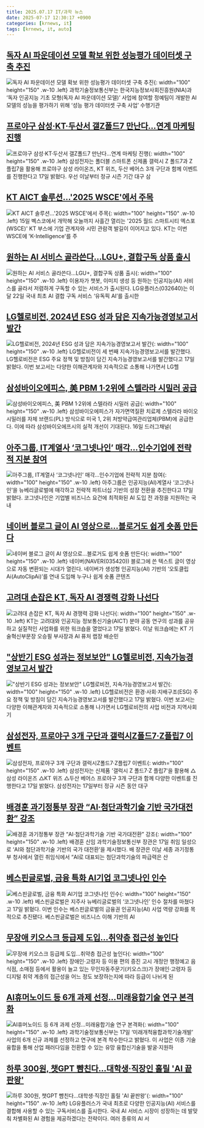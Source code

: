 ```yaml
---
title: 2025.07.17 IT/과학 뉴스
date: 2025-07-17 12:30:17 +0900
categories: [krnews, it]
tags: [krnews, it, auto]
---
```

## [독자 AI 파운데이션 모델 확보 위한 성능평가 데이터셋 구축 추진](https://n.news.naver.com/mnews/article/018/0006067760)

![독자 AI 파운데이션 모델 확보 위한 성능평가 데이터셋 구축 추진](https://mimgnews.pstatic.net/image/origin/018/2025/07/17/6067760.jpg?type=nf220_150){: width="100" height="150" .w-10 .left}
과학기술정보통신부는 한국지능정보사회진흥원(NIA)과 ‘독자 인공지능 기초 모형(독자 AI 파운데이션 모델)’ 사업에 참여할 정예팀이 개발한 AI 모델의 성능을 평가하기 위해 ‘성능 평가 데이터셋 구축 사업’ 수행기관

## [프로야구 삼성·KT·두산서 갤Z폴드7 만난다…연계 마케팅 진행](https://n.news.naver.com/mnews/article/277/0005623763)

![프로야구 삼성·KT·두산서 갤Z폴드7 만난다…연계 마케팅 진행](https://mimgnews.pstatic.net/image/origin/277/2025/07/17/5623763.jpg?type=nf220_150){: width="100" height="150" .w-10 .left}
삼성전자는 폴더블 스마트폰 신제품 갤럭시 Z 폴드7과 Z 플립7을 활용해 프로야구 삼성 라이온즈, KT 위즈, 두산 베어스 3개 구단과 함께 이벤트를 진행한다고 17일 밝혔다. 우선 이날부터 정규 시즌 기간 대구 삼

## [KT AICT 솔루션…'2025 WSCE'에서 주목](https://n.news.naver.com/mnews/article/030/0003332379)

![KT AICT 솔루션…'2025 WSCE'에서 주목](https://mimgnews.pstatic.net/image/origin/030/2025/07/17/3332379.jpg?type=nf220_150){: width="100" height="150" .w-10 .left}
15일 벡스코에서 개막해 오늘까지 사흘간 열리는 '2025 월드 스마트시티 엑스포(WSCE)' KT 부스에 기업 관계자와 시민 관람객 발길이 이어지고 있다. KT는 이번 WSCE에 'K-Intelligence'를 주

## [원하는 AI 서비스 골라쓴다…LGU+, 결합구독 상품 출시](https://n.news.naver.com/mnews/article/011/0004510135)

![원하는 AI 서비스 골라쓴다…LGU+, 결합구독 상품 출시](https://mimgnews.pstatic.net/image/origin/011/2025/07/17/4510135.jpg?type=nf220_150){: width="100" height="150" .w-10 .left}
이용자가 챗봇, 이미지 생성 등 원하는 인공지능(AI) 서비스를 골라서 저렴하게 구독할 수 있는 서비스가 출시된다. LG유플러스(032640)는 이달 22일 국내 최초 AI 결합 구독 서비스 ‘유독픽 AI’를 출시한

## [LG헬로비전, 2024년 ESG 성과 담은 지속가능경영보고서 발간](https://n.news.naver.com/mnews/article/119/0002980159)

![LG헬로비전, 2024년 ESG 성과 담은 지속가능경영보고서 발간](https://mimgnews.pstatic.net/image/origin/119/2025/07/17/2980159.jpg?type=nf220_150){: width="100" height="150" .w-10 .left}
LG헬로비전이 세 번째 지속가능경영보고서를 발간했다. LG헬로비전은 ESG 주요 정책 및 방침이 담긴 지속가능경영보고서를 발간했다고 17일 밝혔다. 이번 보고서는 다양한 이해관계자와 지속적으로 소통해 나가면서 LG헬

## [삼성바이오에피스, 美 PBM 1·2위에 스텔라라 시밀러 공급](https://n.news.naver.com/mnews/article/018/0006067303)

![삼성바이오에피스, 美 PBM 1·2위에 스텔라라 시밀러 공급](https://mimgnews.pstatic.net/image/origin/018/2025/07/16/6067303.jpg?type=nf220_150){: width="100" height="150" .w-10 .left}
삼성바이오에피스가 자가면역질환 치료제 스텔라라 바이오시밀러를 자체 브랜드(PL) 방식으로 미국 1, 2위 처방약급여관리업체(PBM)에 공급한다. 이에 따라 삼성바이오에프시의 실적 개선이 기대된다. 16일 드러그채널(

## [아주그룹, IT계열사 ‘코그넷나인’ 매각…인수기업에 전략적 지분 참여](https://n.news.naver.com/mnews/article/018/0006067569)

![아주그룹, IT계열사 ‘코그넷나인’ 매각…인수기업에 전략적 지분 참여](https://mimgnews.pstatic.net/image/origin/018/2025/07/17/6067569.jpg?type=nf220_150){: width="100" height="150" .w-10 .left}
아주그룹은 인공지능(AI)계열사 ‘코그넷나인’을 뉴베리글로벌에 매각하고 전략적 파트너십 기반의 성장 전환을 추진한다고 17일 밝혔다. 코그넷나인은 기업별 비즈니스 요건에 최적화된 AI 도입 전 과정을 지원하는 국내

## [네이버 블로그 글이 AI 영상으로…블로거도 쉽게 숏폼 만든다](https://n.news.naver.com/mnews/article/018/0006067679)

![네이버 블로그 글이 AI 영상으로…블로거도 쉽게 숏폼 만든다](https://mimgnews.pstatic.net/image/origin/018/2025/07/17/6067679.jpg?type=nf220_150){: width="100" height="150" .w-10 .left}
네이버(NAVER(035420)) 블로그에 쓴 텍스트 글이 영상으로 자동 변환되는 시대가 열린다. 네이버가 생성형 인공지능(AI) 기반의 ‘오토클립Ai(AutoClipAi)’를 연내 도입해 누구나 쉽게 숏폼 콘텐츠

## [고려대 손잡은 KT, 독자 AI 경쟁력 강화 나선다](https://n.news.naver.com/mnews/article/014/0005378331)

![고려대 손잡은 KT, 독자 AI 경쟁력 강화 나선다](https://mimgnews.pstatic.net/image/origin/014/2025/07/17/5378331.jpg?type=nf220_150){: width="100" height="150" .w-10 .left}
KT는 고려대와 인공지능 정보통신기술(AICT) 분야 공동 연구의 성과를 공유하고 실질적인 사업화를 위한 워크숍을 열었다고 17일 밝혔다. 이날 워크숍에는 KT 기술혁신부문장 오승필 부사장과 AI 퓨처 랩장 배순민

## ["상반기 ESG 성과는 정보보안" LG헬로비전, 지속가능경영보고서 발간](https://n.news.naver.com/mnews/article/014/0005378394)

!["상반기 ESG 성과는 정보보안" LG헬로비전, 지속가능경영보고서 발간](https://mimgnews.pstatic.net/image/origin/014/2025/07/17/5378394.jpg?type=nf220_150){: width="100" height="150" .w-10 .left}
LG헬로비전은 환경·사회·지배구조(ESG) 주요 정책 및 방침이 담긴 지속가능경영보고서를 발간했다고 17일 밝혔다. 이번 보고서는 다양한 이해관계자와 지속적으로 소통해 나가면서 LG헬로비전의 사업 비전과 지역사회 기

## [삼성전자, 프로야구 3개 구단과 갤럭시Z폴드7·Z플립7 이벤트](https://n.news.naver.com/mnews/article/031/0000949502)

![삼성전자, 프로야구 3개 구단과 갤럭시Z폴드7·Z플립7 이벤트](https://mimgnews.pstatic.net/image/origin/031/2025/07/17/949502.jpg?type=nf220_150){: width="100" height="150" .w-10 .left}
삼성전자는 신제품 '갤럭시 Z 폴드7·Z 플립7'을 활용해 △삼성 라이온즈 △KT 위즈 △두산 베어스 프로야구 3개 구단과 함께 다양한 이벤트를 진행한다고 17일 밝혔다. 삼성전자는 17일부터 정규 시즌 동안 대구

## [배경훈 과기정통부 장관 “AI·첨단과학기술 기반 국가대전환” 강조](https://n.news.naver.com/mnews/article/029/0002968886)

![배경훈 과기정통부 장관 “AI·첨단과학기술 기반 국가대전환” 강조](https://mimgnews.pstatic.net/image/origin/029/2025/07/17/2968886.jpg?type=nf220_150){: width="100" height="150" .w-10 .left}
배경훈 신임 과학기술정보통신부 장관은 17일 취임 일성으로 ‘AI와 첨단과학기술 기반의 국가 대전환’을 제시했다. 배 장관은 이날 세종 과기정통부 청사에서 열린 취임식에서 “AI로 대표되는 첨단과학기술의 파급력은 산

## [베스핀글로벌, 금융 특화 AI기업 코그넷나인 인수](https://n.news.naver.com/mnews/article/014/0005378334)

![베스핀글로벌, 금융 특화 AI기업 코그넷나인 인수](https://mimgnews.pstatic.net/image/origin/014/2025/07/17/5378334.jpg?type=nf220_150){: width="100" height="150" .w-10 .left}
베스핀글로벌은 지주사 뉴베리글로벌의 ‘코그넷나인’ 인수 절차를 마쳤다고 17일 밝혔다. 이번 인수는 베스핀글로벌의 금융권 인공지능(AI) 사업 역량 강화를 목적으로 추진됐다. 베스핀글로벌은 비즈니스 이해 기반의 AI

## [무장애 키오스크 등급제 도입…취약층 접근성 높인다](https://n.news.naver.com/mnews/article/001/0015513144)

![무장애 키오스크 등급제 도입…취약층 접근성 높인다](https://mimgnews.pstatic.net/image/origin/001/2025/07/17/15513144.jpg?type=nf220_150){: width="100" height="150" .w-10 .left}
장애인·고령자 등 이용 편의 증진 고시 개정안 행정예고 음식점, 소매점 등에서 활용이 늘고 있는 무인자동주문기(키오스크)가 장애인·고령자 등 디지털 취약 계층의 접근성을 어느 정도 보장하는지에 따라 등급이 나뉘게 된

## [AI휴머노이드 등 6개 과제 선정…미래융합기술 연구 본격화](https://n.news.naver.com/mnews/article/119/0002980324)

![AI휴머노이드 등 6개 과제 선정…미래융합기술 연구 본격화](https://mimgnews.pstatic.net/image/origin/119/2025/07/17/2980324.jpg?type=nf220_150){: width="100" height="150" .w-10 .left}
과학기술정보통신부는 17일 ‘미래개척융합과학기술개발’ 사업의 6개 신규 과제를 선정하고 연구에 본격 착수한다고 밝혔다. 이 사업은 이종 기술 융합을 통해 산업 패러다임을 전환할 수 있는 유망 융합신기술을 발굴·지원하

## [하루 300원, 챗GPT 뺨친다…대학생·직장인 홀릴 'AI 끝판왕'](https://n.news.naver.com/mnews/article/015/0005159040)

![하루 300원, 챗GPT 뺨친다…대학생·직장인 홀릴 'AI 끝판왕'](https://mimgnews.pstatic.net/image/origin/015/2025/07/17/5159040.jpg?type=nf220_150){: width="100" height="150" .w-10 .left}
LG유플러스가 국내 최초로 다양한 인공지능(AI) 서비스를 결합해 사용할 수 있는 구독서비스를 출시한다. 국내 AI 서비스 시장이 성장하는 데 발맞춰 차별화된 AI 경험을 제공하겠다는 전략이다. 여러 종류의 AI 서

